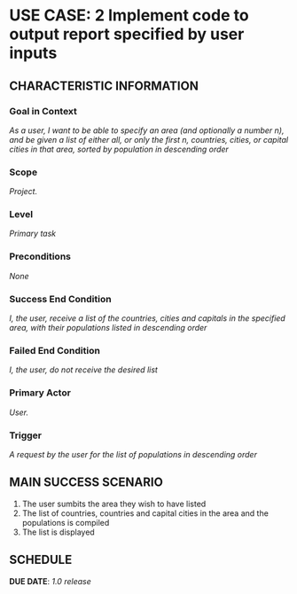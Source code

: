 # USE CASE: 2 Implement code to output report specified by user inputs

## CHARACTERISTIC INFORMATION

### Goal in Context

*As a user, I want to be able to specify an area (and optionally a number n), and be given a list of either all, or only the first n, countries, cities, or capital cities in that area, sorted by population in descending order*

### Scope

*Project.*

### Level

*Primary task*

### Preconditions

*None*

### Success End Condition

*I, the user, receive a list of the countries, cities and capitals in the specified area, with their populations listed in descending order*

### Failed End Condition

*I, the user, do not receive the desired list*

### Primary Actor

*User.*

### Trigger

*A request by the user for the list of populations in descending order*

## MAIN SUCCESS SCENARIO

1. The user sumbits the area they wish to have listed
2. The list of countries, countries and capital cities in the area and the populations is compiled
3. The list is displayed


## SCHEDULE

**DUE DATE**: *1.0 release*
